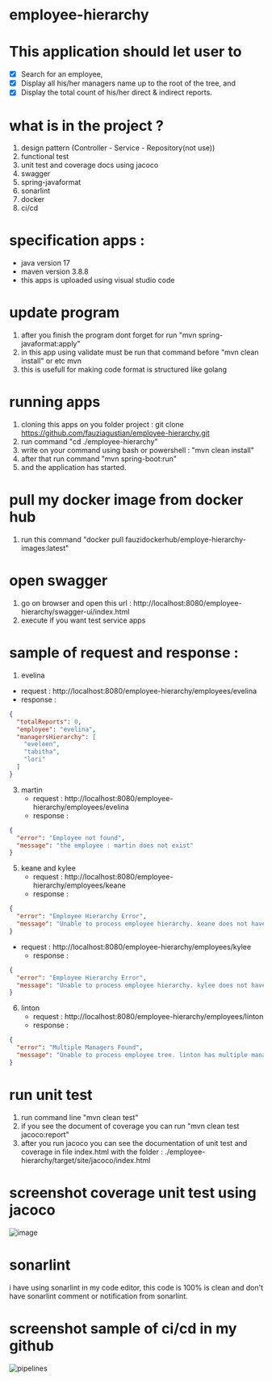 # employee-hierarchy

# This application should let user to
- [x] Search for an employee,
- [x] Display all his/her managers name up to the root of the tree, and
- [x] Display the total count of his/her direct & indirect reports.

# what is in the project  ?
1. design pattern (Controller - Service - Repository(not use))
2. functional test 
3. unit test and coverage docs using jacoco
4. swagger
5. spring-javaformat 
6. sonarlint
7. docker
8. ci/cd

# specification apps : 
- java version 17
- maven version 3.8.8
- this apps is uploaded using visual studio code

# update program 
1. after you finish the program dont forget for run "mvn spring-javaformat:apply"
2. in this app using validate must be run that command before "mvn clean install" or etc mvn
3. this is usefull for making code format is structured like golang 

# running apps
1. cloning this apps on you folder project : git clone https://github.com/fauziagustian/employee-hierarchy.git
2. run command "cd ./employee-hierarchy"
3. write on your command using bash or powershell : "mvn clean install"
4. after that run command "mvn spring-boot:run"
5. and the application has started.

# pull my docker image from docker hub
1. run this command "docker pull fauzidockerhub/employe-hierarchy-images:latest"

# open swagger
1. go on browser and open this url : http://localhost:8080/employee-hierarchy/swagger-ui/index.html
2. execute if you want test service apps

# sample of request and response : 
1. evelina
  - request : http://localhost:8080/employee-hierarchy/employees/evelina
  - response :
```json
{
  "totalReports": 0,
  "employee": "evelina",
  "managersHierarchy": [
    "eveleen",
    "tabitha",
    "lori"
  ]
}
```
3. martin
   - request : http://localhost:8080/employee-hierarchy/employees/evelina
   - response :
```json
{
  "error": "Employee not found",
  "message": "the employee : martin does not exist"
}
```
5. keane and kylee
   - request : http://localhost:8080/employee-hierarchy/employees/keane
   - response :
```json
{
  "error": "Employee Hierarchy Error",
  "message": "Unable to process employee hierarchy. keane does not have any hierarchy."
}
```
- request : http://localhost:8080/employee-hierarchy/employees/kylee
   - response :
```json
{
  "error": "Employee Hierarchy Error",
  "message": "Unable to process employee hierarchy. kylee does not have any hierarchy."
}
```
6. linton
   - request : http://localhost:8080/employee-hierarchy/employees/linton
   - response :
```json
{
  "error": "Multiple Managers Found",
  "message": "Unable to process employee tree. linton has multiple managers: fletcher, lori"
}
```

# run unit test
1. run command line "mvn clean test"
2. if you see the document of coverage you can run "mvn clean test jacoco:report"
3. after you run jacoco you can see the documentation of unit test and coverage in file index.html with the folder : ./employee-hierarchy/target/site/jacoco/index.html

# screenshot coverage unit test using jacoco
![image](https://github.com/fauziagustian/employee-hierarchy/assets/64592796/813de6dc-b703-423a-a141-40157ddeb734)

# sonarlint
i have using sonarlint in my code editor, this code is 100% is clean and don't have sonarlint comment or notification from sonarlint.

# screenshot sample of ci/cd in my github
![pipelines ](https://github.com/fauziagustian/employee-hierarchy/assets/64592796/89ab4c5e-5963-4c80-8343-7e5a1fdca988)





